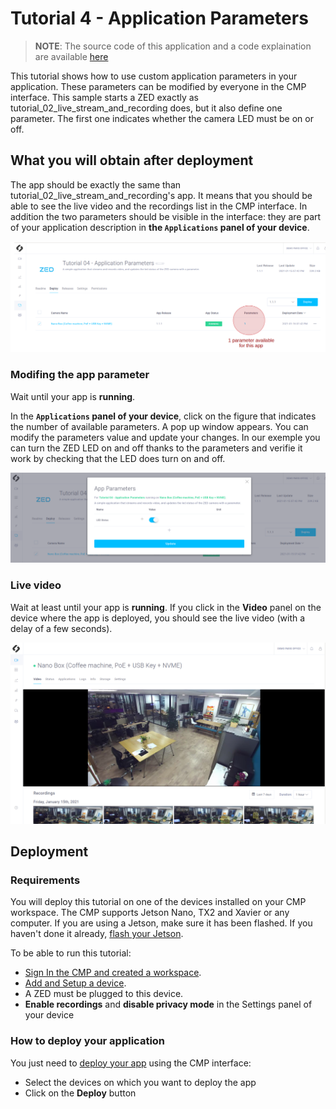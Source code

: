 # Tutorial 4 - Application Parameters
> **NOTE**: The source code of this application and a code explaination are available [here](https://github.com/stereolabs/cmp-examples/tree/main/tutorials)

This tutorial shows how to use custom application parameters in your application. These parameters can be modified by everyone in the CMP interface.
This sample starts a ZED exactly as tutorial_02_live_stream_and_recording does, but it also define one parameter. The first one indicates whether the camera LED must be on or off.  


## What you will obtain after deployment
The app should be exactly the same than tutorial_02_live_stream_and_recording's app. It means that you should be able to see the live video and the recordings list in the CMP interface. In addition the two parameters should be visible in the interface: they are part of your application description in **the `Applications` panel of your device**.

![](./images/app_4_running_param.png " ")

### Modifing the app parameter
Wait until your app is **running**. 

In the **`Applications` panel of your device**, click on the figure that indicates the number of available parameters. A pop up window appears. You can modify the parameters value and update your changes. In our exemple you can turn the ZED LED on and off thanks to the parameters and verifie it work by checking that the LED does turn on and off.

![](./images/param_panel.png " ")

### Live video
Wait at least until your app is **running**. 
If you click in the **Video** panel  on the device where the app is deployed, you should see the live video (with a delay of a few seconds).

![](./images/live_and_recordings.png " ")


## Deployment

### Requirements
You will deploy this tutorial on one of the devices installed on your CMP workspace. The CMP supports Jetson Nano, TX2 and Xavier or any computer. If you are using a Jetson, make sure it has been flashed. If you haven't done it already, [flash your Jetson](https://docs.nvidia.com/sdk-manager/install-with-sdkm-jetson/index.html).

To be able to run this tutorial:

- [Sign In the CMP and created a workspace](https://www.stereolabs.com/docs/cloud/overview/get-started/).
- [Add and Setup a device](https://www.stereolabs.com/docs/cloud/overview/get-started/#add-a-camera).
- A ZED must be plugged to this device.
- **Enable recordings** and **disable privacy mode** in the Settings panel of your device

### How to deploy your application
You just need to [deploy your app](https://www.stereolabs.com/docs/cloud/applications/sample/#deploy) using the CMP interface:

- Select the devices on which you want to deploy the app 
- Click on the **Deploy** button
